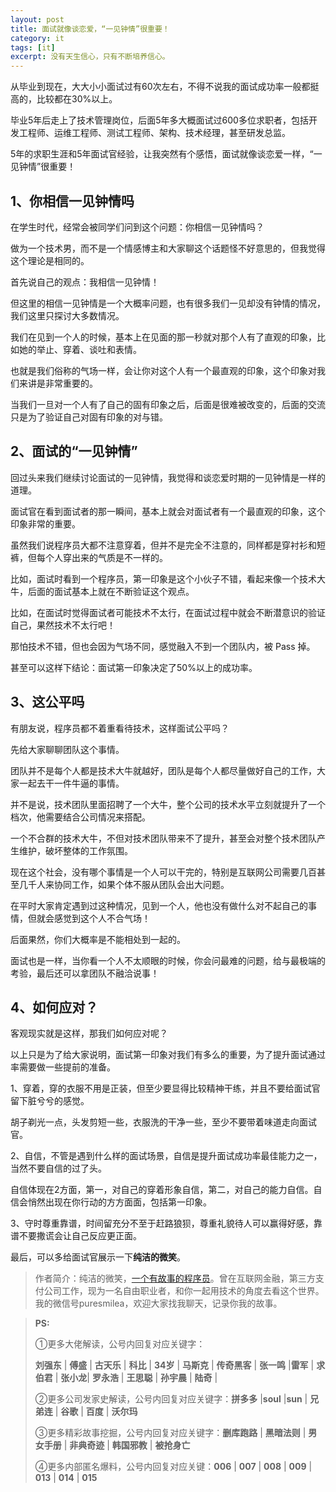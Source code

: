 ```yaml
---
layout: post
title: 面试就像谈恋爱，“一见钟情”很重要！
category: it
tags: [it]
excerpt: 没有天生信心，只有不断培养信心。
---
```


从毕业到现在，大大小小面试过有60次左右，不得不说我的面试成功率一般都挺高的，比较都在30%以上。

毕业5年后走上了技术管理岗位，后面5年多大概面试过600多位求职者，包括开发工程师、运维工程师、测试工程师、架构、技术经理，甚至研发总监。

5年的求职生涯和5年面试官经验，让我突然有个感悟，面试就像谈恋爱一样，“一见钟情”很重要！


## 1、你相信一见钟情吗

在学生时代，经常会被同学们问到这个问题：你相信一见钟情吗？

做为一个技术男，而不是一个情感博主和大家聊这个话题怪不好意思的，但我觉得这个理论是相同的。

首先说自己的观点：我相信一见钟情！

但这里的相信一见钟情是一个大概率问题，也有很多我们一见却没有钟情的情况，我们这里只探讨大多数情况。

我们在见到一个人的时候，基本上在见面的那一秒就对那个人有了直观的印象，比如她的举止、穿着、谈吐和表情。

也就是我们俗称的气场一样，会让你对这个人有一个最直观的印象，这个印象对我们来讲是非常重要的。

当我们一旦对一个人有了自己的固有印象之后，后面是很难被改变的，后面的交流只是为了验证自己对固有印象的对与错。


## 2、面试的“一见钟情”

回过头来我们继续讨论面试的一见钟情，我觉得和谈恋爱时期的一见钟情是一样的道理。

面试官在看到面试者的那一瞬间，基本上就会对面试者有一个最直观的印象，这个印象非常的重要。

虽然我们说程序员大都不注意穿着，但并不是完全不注意的，同样都是穿衬衫和短裤，但每个人穿出来的气质是不一样的。

比如，面试时看到一个程序员，第一印象是这个小伙子不错，看起来像一个技术大牛，后面的面试基本上就在不断验证这个观点。

比如，在面试时觉得面试者可能技术不太行，在面试过程中就会不断潜意识的验证自己，果然技术不太行吧！

那怕技术不错，但也会因为气场不同，感觉融入不到一个团队内，被 Pass 掉。

甚至可以这样下结论：面试第一印象决定了50%以上的成功率。


## 3、这公平吗

有朋友说，程序员都不着重看待技术，这样面试公平吗？

先给大家聊聊团队这个事情。

团队并不是每个人都是技术大牛就越好，团队是每个人都尽量做好自己的工作，大家一起去干一件牛逼的事情。

并不是说，技术团队里面招聘了一个大牛，整个公司的技术水平立刻就提升了一个档次，他需要结合公司情况来搭配。

一个不合群的技术大牛，不但对技术团队带来不了提升，甚至会对整个技术团队产生维护，破坏整体的工作氛围。

现在这个社会，没有哪个事情是一个人可以干完的，特别是互联网公司需要几百甚至几千人来协同工作，如果个体不服从团队会出大问题。

在平时大家肯定遇到过这种情况，见到一个人，他也没有做什么对不起自己的事情，但就会感觉到这个人不合气场！

后面果然，你们大概率是不能相处到一起的。

面试也是一样，当你看一个人不太顺眼的时候，你会问最难的问题，给与最极端的考验，最后还可以拿团队不融洽说事！


## 4、如何应对？

客观现实就是这样，那我们如何应对呢？

以上只是为了给大家说明，面试第一印象对我们有多么的重要，为了提升面试通过率需要做一些提前的准备。

1、穿着，穿的衣服不用是正装，但至少要显得比较精神干练，并且不要给面试官留下脏兮兮的感觉。

胡子剃光一点，头发剪短一些，衣服洗的干净一些，至少不要带着味道走向面试官。

2、自信，不管是遇到什么样的面试场景，自信是提升面试成功率最佳能力之一，当然不要自信的过了头。

自信体现在2方面，第一，对自己的穿着形象自信，第二，对自己的能力自信。自信会悄然出现在你行动的方方面面，包括第一印象。

3、守时尊重靠谱，时间留充分不至于赶路狼狈，尊重礼貌待人可以赢得好感，靠谱不要撒谎会让自己反应更正面。

最后，可以多给面试官展示一下**纯洁的微笑**。

>作者简介：纯洁的微笑，[一个有故事的程序员](http://www.itmacoder.com/life/2020/03/25/fengkou-10year.html)。曾在互联网金融，第三方支付公司工作，现为一名自由职业者，和你一起用技术的角度去看这个世界。我的微信号puresmilea，欢迎大家找我聊天，记录你我的故事。


>**PS:**
>
>①更多大佬解读，公号内回复对应关键字：
>
>**刘强东** | **傅盛** | **古天乐** | **科比** | **34岁** | **马斯克** | **传奇黑客** | **张一鸣** |**雷军** | **求伯君** | **张小龙**| **罗永浩** | **王思聪** | **孙宇晨** | **陆奇** |
>
>②更多公司发家史解读，公号内回复对应关键字：**拼多多** |**soul** |**sun** | **兄弟连** | **谷歌** | **百度** | **沃尔玛**
>
>③更多精彩故事挖掘，公号内回复对应关键字：**删库跑路** | **黑暗法则** | **男女手册** | **非典奇迹** | **韩国邪教** | **被抢身亡**
>
>④更多内部匿名爆料，公号内回复对应关键：**006** | **007** | **008** | **009** | **013** | **014** | **015**

